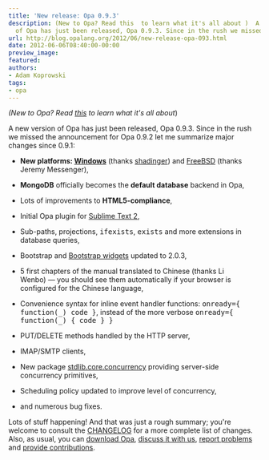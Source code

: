 ```yaml
---
title: 'New release: Opa 0.9.3'
description: (New to Opa? Read this  to learn what it's all about )  A new version
  of Opa has just been released, Opa 0.9.3. Since in the rush we missed...
url: http://blog.opalang.org/2012/06/new-release-opa-093.html
date: 2012-06-06T08:40:00-00:00
preview_image:
featured:
authors:
- Adam Koprowski
tags:
- opa
---
```


<div class="sectionbody">
<div class="paragraph"><p><em>(New to Opa? Read <a href="http://blog.opalang.org/2011/06/hello-opa-what-is-opa-to-quote-manual.html">this</a> to learn what it's all about</em>)</p></div>
<div class="paragraph"><p>A new version of Opa has just been released, Opa 0.9.3. Since in the rush we missed the announcement for Opa 0.9.2 let me summarize major changes since 0.9.1:</p></div>
<div class="ulist"><ul>
<li>
<p>
<strong>New platforms: <a href="https://opalang.org/get.xmlt">Windows</a></strong> (thanks <a href="https://github.com/shadinger">shadinger</a>) and <a href="http://www.freshports.org/lang/opa/">FreeBSD</a> (thanks Jeremy Messenger),
</p>
</li>
<li>
<p>
<strong>MongoDB</strong> officially becomes the <strong>default database</strong> backend in Opa,
</p>
</li>
<li>
<p>
Lots of improvements to <strong>HTML5-compliance</strong>,
</p>
</li>
<li>
<p>
Initial Opa plugin for <a href="https://github.com/OpaOnWindowsNow/OpaSublimeText/downloads">Sublime Text 2</a>,
</p>
</li>
<li>
<p>
Sub-paths, projections, <tt>ifexists</tt>, <tt>exists</tt> and more extensions in database queries,
</p>
</li>
<li>
<p>
Bootstrap and <a href="http://doc.opalang.org/package/stdlib.widgets.bootstrap">Bootstrap widgets</a> updated to 2.0.3,
</p>
</li>
<li>
<p>
5 first chapters of the manual translated to Chinese (thanks Li Wenbo)&nbsp;&mdash;&nbsp;you should see them automatically if your browser is configured for the Chinese language,
</p>
</li>
<li>
<p>
Convenience syntax for inline event handler functions: <tt>onready={ function(_) code }</tt>, instead of the more verbose <tt>onready={ function(_) { code } }</tt>
</p>
</li>
<li>
<p>
PUT/DELETE methods handled by the HTTP server,
</p>
</li>
<li>
<p>
IMAP/SMTP clients,
</p>
</li>
<li>
<p>
New package <a href="http://doc.opalang.org/package/stdlib.core.concurrency">stdlib.core.concurrency</a> providing server-side concurrency primitives,
</p>
</li>
<li>
<p>
Scheduling policy updated to improve level of concurrency,
</p>
</li>
<li>
<p>
and numerous bug fixes.
</p>
</li>
</ul></div>
<div class="paragraph"><p>Lots of stuff happening! And that was just a rough summary; you're welcome to consult the <a href="http://opalang.org/resources/changelog.xmlt">CHANGELOG</a> for a more complete list of changes. Also, as usual, you can <a href="http://opalang.org/get.xmlt">download Opa</a>, <a href="http://forum.opalang.org/">discuss it with us</a>, <a href="https://github.com/MLstate/opalang/issues">report problems</a> and <a href="https://github.com/MLstate/opalang/pulls">provide contributions</a>.</p></div>
</div>
